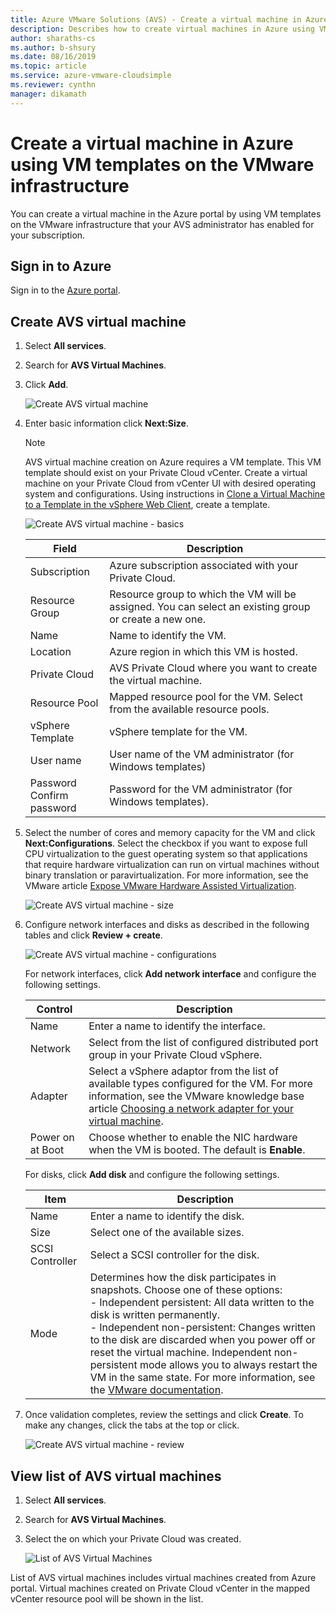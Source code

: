 ```yaml
--- 
title: Azure VMware Solutions (AVS) - Create a virtual machine in Azure with VM templates
description: Describes how to create virtual machines in Azure using VM templates on the VMware infrastructure for your AVS Private Cloud
author: sharaths-cs
ms.author: b-shsury 
ms.date: 08/16/2019 
ms.topic: article 
ms.service: azure-vmware-cloudsimple 
ms.reviewer: cynthn 
manager: dikamath 
---
```


# Create a virtual machine in Azure using VM templates on the VMware infrastructure

You can create a virtual machine in the Azure portal by using VM templates on the VMware infrastructure that your AVS administrator has enabled for your subscription.

## Sign in to Azure

Sign in to the [Azure portal](https://portal.azure.com).

## Create AVS virtual machine

1. Select **All services**.

2. Search for **AVS Virtual Machines**.

3. Click **Add**.

    ![Create AVS virtual machine](media/create-cloudsimple-virtual-machine.png)

4. Enter basic information click **Next:Size**.

    > [!NOTE]
    > AVS virtual machine creation on Azure requires a VM template. This VM template should exist on your Private Cloud vCenter. Create a virtual machine on your Private Cloud from vCenter UI with desired operating system and configurations. Using instructions in [Clone a Virtual Machine to a Template in the vSphere Web Client](https://docs.vmware.com/en/VMware-vSphere/6.5/com.vmware.vsphere.vm_admin.doc/GUID-FE6DE4DF-FAD0-4BB0-A1FD-AFE9A40F4BFE_copy.html), create a template.

    ![Create AVS virtual machine - basics](media/create-cloudsimple-virtual-machine-basic-info.png)

    | Field | Description |
    | ------------ | ------------- |
    | Subscription | Azure subscription associated with your Private Cloud.  |
    | Resource Group | Resource group to which the VM will be assigned. You can select an existing group or create a new one. |
    | Name | Name to identify the VM.  |
    | Location | Azure region in which this VM is hosted.  |
    | Private Cloud | AVS Private Cloud where you want to create the virtual machine. |
    | Resource Pool | Mapped resource pool for the VM. Select from the available resource pools. |
    | vSphere Template | vSphere template for the VM.  |
    | User name | User name of the VM administrator (for Windows templates)|
    | Password <br>Confirm password | Password for the VM administrator (for Windows templates).  |

5. Select the number of cores and memory capacity for the VM and click **Next:Configurations**. Select the checkbox if you want to expose full CPU virtualization to the guest operating system so that applications that require hardware virtualization can run on virtual machines without binary translation or paravirtualization. For more information, see the VMware article [Expose VMware Hardware Assisted Virtualization](https://docs.vmware.com/en/VMware-vSphere/6.5/com.vmware.vsphere.vm_admin.doc/GUID-2A98801C-68E8-47AF-99ED-00C63E4857F6.html).

    ![Create AVS virtual machine - size](media/create-cloudsimple-virtual-machine-size.png)

6. Configure network interfaces and disks as described in the following tables and click **Review + create**.

    ![Create AVS virtual machine - configurations](media/create-cloudsimple-virtual-machine-configurations.png)

    For network interfaces, click **Add network interface** and configure the following settings.

    | Control | Description |
    | ------------ | ------------- |
    | Name | Enter a name to identify the interface.  |
    | Network | Select from the list of configured distributed port group in your Private Cloud vSphere.  |
    | Adapter | Select a vSphere adaptor from the list of available types configured for the VM. For more information, see the VMware knowledge base article [Choosing a network adapter for your virtual machine](https://kb.vmware.com/s/article/1001805). |
    | Power on at Boot | Choose whether to enable the NIC hardware when the VM is booted. The default is **Enable**. |

    For disks, click **Add disk** and configure the following settings.

    | Item | Description |
    | ------------ | ------------- |
    | Name | Enter a name to identify the disk.  |
    | Size | Select one of the available sizes.  |
    | SCSI Controller | Select a SCSI controller for the disk.  |
    | Mode | Determines how the disk participates in snapshots. Choose one of these options: <br> - Independent persistent: All data written to the disk is written permanently.<br> - Independent non-persistent: Changes written to the disk are discarded when you power off or reset the virtual machine. Independent non-persistent mode allows you to always restart the VM in the same state. For more information, see the [VMware documentation](https://docs.vmware.com/en/VMware-vSphere/6.5/com.vmware.vsphere.vm_admin.doc/GUID-8B6174E6-36A8-42DA-ACF7-0DA4D8C5B084.html).

7. Once validation completes, review the settings and click **Create**. To make any changes, click the tabs at the top or click.

    ![Create AVS virtual machine - review](media/create-cloudsimple-virtual-machine-review.png)

## View list of AVS virtual machines

1. Select **All services**.

2. Search for **AVS Virtual Machines**.

3. Select the on which your Private Cloud was created.

    ![List of AVS Virtual Machines](media/list-cloudsimple-virtual-machines.png)

List of AVS virtual machines includes virtual machines created from Azure portal.  Virtual machines created on Private Cloud vCenter in the mapped vCenter resource pool will be shown in the list.  
